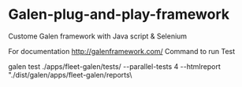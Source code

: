 # Galen-plug-and-play-framework
Custome Galen framework with Java script & Selenium

For documentation
http://galenframework.com/
Command to run Test

galen test ./apps/fleet-galen/tests/ --parallel-tests 4 --htmlreport \"./dist/galen/apps/fleet-galen/reports\